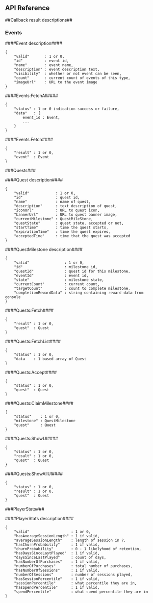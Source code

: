 ## API Reference

##Callback result descriptions##

### Events ###

####Event description####
```
{
    "valid"       : 1 or 0,
    "id"          : event id,
    "name"        : event name,
    "description" : event description text,
    "visibility"  : whether or not event can be seen,
    "count"       : current count of events of this type,
    "imageUrl"    : URL to the event image
}
```

####Events:FetchAll####
```
{
    "status" : 1 or 0 indication success or failure,
    "data"   : {
		event_id : Event,
		...
    }
}
```

####Events:Fetch####
```
{
	"result" : 1 or 0,
	"event"  : Event
}
```

###Quests###

####Quest description####
```
{
	"valid"            : 1 or 0,
	"id"               : quest id,
	"name"             : name of quest,
	"description"      : text description of quest,
	"iconUrl"          : URL to quest icon,
	"bannerUrl"        : URL to quest banner image,
	"currentMilestone" : QuestMileStone,
	"questState"       : quest state, accepted or not,
	"startTime"        : time the quest starts,
	"expirationTime"   : time the quest expires,
	"acceptedTime"     : time that the quest was accepted
}
```

####QuestMilestone description####
```
{
	"valid"                : 1 or 0,
	"id"                   : milestone id,
	"questId"              : quest id for this milestone,
	"eventId"              : event id,
	"state"                : milestone state,
	"currentCount"         : current count,
	"targetCount"          : count to complete milestone,
	"completionRewardData" : string containing reward data from console
}
```

####Quests:Fetch####
```
{
	"result" : 1 or 0,
	"quest"  : Quest
}
```

####Quests:FetchList####
```
{
	"status" : 1 or 0,
	"data    : 1 based array of Quest
}
```

####Quests:Accept####
```
{
	"status" : 1 or 0,
	"quest"  : Quest
}
```

####Quests:ClaimMilestone####
```
{
	"status"    : 1 or 0,
	"milestone" : QuestMilestone
	"quest"     : Quest
}
```

####Quests:ShowUI####
```
{
	"status" : 1 or 0,
	"result" : 1 or 0,
	"quest"  : Quest
}
```

####Quests:ShowAllUI####
```
{
	"status" : 1 or 0,
	"result" : 1 or 0,
	"quest"  : Quest
}
```

###PlayerStats###

####PlayerStats description####
```
{
	"valid"                   : 1 or 0,    
	"hasAverageSessionLength" : 1 if valid,
	"averageSessionLength"    : length of session in ?,
	"hasChurnProbability"     : 1 if valid,
	"churnProbability"        : 0 - 1 likelyhood of retention,
	"hasDaysSinceLastPlayed"  : 1 if valid,
	"daysSinceLastPlayed"     : count of days,
	"hasNumberOfPurchases"    : 1 if valid,
	"numberOfPurchases"       : total number of purchases,
	"hasNumberOfSessions"     : 1 if valid,
	"numberOfSessions"        : number of sessions played,
	"hasSessionPercentile"    : 1 if valid,
	"sessionPercentile"       : what percentile they are in,
	"hasSpendPercentile"      : 1 if valid,
	"spendPercentile"         : what spend percentile they are in
}
```

